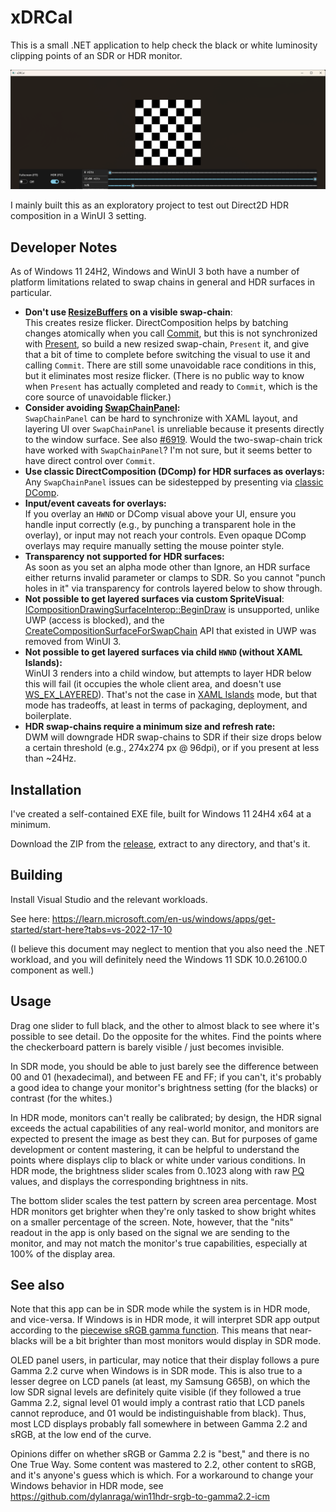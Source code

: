 # xDRCal

This is a small .NET application to help check the black or white luminosity clipping points of an SDR or HDR monitor.

![Screenshot](https://github.com/nbryant42/xDRCal/blob/main/screenshot.png?raw=true)

I mainly built this as an exploratory project to test out Direct2D HDR composition in a WinUI 3 setting.

## Developer Notes

As of Windows 11 24H2, Windows and WinUI 3 both have a number of platform limitations related to swap chains in general and HDR surfaces in
particular.

- **Don't use [ResizeBuffers](https://learn.microsoft.com/en-us/windows/win32/api/dxgi/nf-dxgi-idxgiswapchain-resizebuffers)
on a visible swap-chain**:  
This creates resize flicker. DirectComposition helps by batching changes atomically when you call
[Commit](https://learn.microsoft.com/en-us/windows/win32/api/dcomp/nf-dcomp-idcompositiondevice2-commit), but this is
not synchronized with
[Present](https://learn.microsoft.com/en-us/windows/win32/api/dxgi/nf-dxgi-idxgiswapchain-present), so build a new
resized swap-chain, `Present` it, and give that a bit of time to complete before switching the visual to use it and
calling `Commit`. There are still some unavoidable race conditions in this, but it eliminates most resize flicker.
(There is no public way to know when `Present` has actually completed and ready to `Commit`, which is the core source
of unavoidable flicker.)
- **Consider avoiding [SwapChainPanel](https://learn.microsoft.com/en-us/windows/windows-app-sdk/api/winrt/microsoft.ui.xaml.controls.swapchainpanel):**  
`SwapChainPanel` can be hard to synchronize with XAML layout, and layering UI over `SwapChainPanel` is unreliable because
it presents directly to the window surface. See also
[#6919](https://github.com/microsoft/microsoft-ui-xaml/issues/6919).
Would the two-swap-chain trick have worked with `SwapChainPanel`? I'm not sure, but it seems better to have direct
control over `Commit`.
- **Use classic DirectComposition (DComp) for HDR surfaces as overlays:**  
Any `SwapChainPanel` issues can be sidestepped by presenting via
[classic DComp](https://learn.microsoft.com/en-us/windows/win32/api/dcomp/nf-dcomp-idcompositiondesktopdevice-createsurfacefromhwnd).
- **Input/event caveats for overlays:**  
If you overlay an `HWND` or DComp visual above your UI, ensure you handle input correctly (e.g., by punching a transparent
hole in the overlay), or input may not reach your controls. Even opaque DComp overlays may require manually setting the
mouse pointer style.
- **Transparency not supported for HDR surfaces:**  
As soon as you set an alpha mode other than Ignore, an HDR surface either returns invalid parameter or clamps to SDR.
So you cannot "punch holes in it" via transparency for controls layered below to show through.
- **Not possible to get layered surfaces via custom SpriteVisual**:  
[ICompositionDrawingSurfaceInterop::BeginDraw](https://learn.microsoft.com/en-us/windows/windows-app-sdk/api/win32/microsoft.ui.composition.interop/nf-microsoft-ui-composition-interop-icompositiondrawingsurfaceinterop-begindraw)
is unsupported, unlike UWP (access is blocked), and the
[CreateCompositionSurfaceForSwapChain](https://learn.microsoft.com/en-us/windows/win32/api/windows.ui.composition.interop/nn-windows-ui-composition-interop-icompositorinterop)
API that existed in UWP was removed from WinUI 3.
- **Not possible to get layered surfaces via child `HWND` (without XAML Islands):**  
WinUI 3 renders into a child window, but attempts to layer HDR below this will fail
(it occupies the whole client area, and doesn't use
[WS_EX_LAYERED](https://learn.microsoft.com/en-us/windows/win32/winmsg/extended-window-styles)). That's not the case in
[XAML Islands](https://github.com/microsoft/WindowsAppSDK-Samples/tree/main/Samples/Islands) mode, but that mode has
tradeoffs, at least in terms of packaging, deployment, and boilerplate.
- **HDR swap-chains require a minimum size and refresh rate:**  
DWM will downgrade HDR swap-chains to SDR if their size drops below a certain threshold (e.g., 274x274 px @ 96dpi), or
if you present at less than ~24Hz.

## Installation

I've created a self-contained EXE file, built for Windows 11 24H4 x64 at a minimum.

Download the ZIP from the [release](https://github.com/nbryant42/xDRCal/releases), extract to any directory, and that's
it.

## Building

Install Visual Studio and the relevant workloads.

See here: https://learn.microsoft.com/en-us/windows/apps/get-started/start-here?tabs=vs-2022-17-10

(I believe this document may neglect to mention that you also need the .NET workload, and you will definitely need the
Windows 11 SDK 10.0.26100.0 component as well.)

## Usage

Drag one slider to full black, and the other to almost black to see where it's possible to see detail. Do the opposite
for the whites. Find the points where the checkerboard pattern is barely visible / just becomes invisible.

In SDR mode, you should be able to just barely see the difference between 00 and 01 (hexadecimal), and between
FE and FF; if you can't, it's probably a good idea to change your monitor's brightness setting (for the blacks) or
contrast (for the whites.)

In HDR mode, monitors can't really be calibrated; by design, the HDR signal exceeds the actual capabilities of any
real-world monitor, and monitors are expected to present the image as best they can. But for purposes of game
development or content mastering, it can be helpful to understand the points where displays clip to black or white under
various conditions. In HDR mode, the brightness slider scales from 0..1023 along with raw
[PQ](https://en.wikipedia.org/wiki/Perceptual_quantizer) values, and displays the corresponding brightness in nits.

The bottom slider scales the test pattern by screen area percentage. Most HDR monitors get brighter when they're only
tasked to show bright whites on a smaller percentage of the screen. Note, however, that the "nits" readout in the app is
only based on the signal we are sending to the monitor, and may not match the monitor's true capabilities, especially at
100% of the display area.

## See also

Note that this app can be in SDR mode while the system is in HDR mode, and vice-versa. If Windows is in HDR mode, it
will interpret SDR app output according to the
[piecewise sRGB gamma function](https://en.wikipedia.org/wiki/SRGB#Transfer_function_(%22gamma%22)). This means that
near-blacks will be a bit brighter than most monitors would display in SDR mode.

OLED panel users, in particular, may notice that their display follows a pure Gamma 2.2 curve when Windows is in SDR
mode. This is also true to a lesser degree on LCD panels (at least, my Samsung G65B), on which the low SDR signal levels
are definitely quite visible (if they followed a true Gamma 2.2, signal level 01 would imply a contrast ratio that LCD
panels cannot reproduce, and 01 would be indistinguishable from black). Thus, most LCD displays probably fall
somewhere in between Gamma 2.2 and sRGB, at the low end of the curve.

Opinions differ on whether sRGB or Gamma 2.2 is "best," and there is no One True Way. Some content was mastered to 2.2,
other content to sRGB, and it's anyone's guess which is which. For a workaround to change your Windows behavior in HDR
mode, see https://github.com/dylanraga/win11hdr-srgb-to-gamma2.2-icm